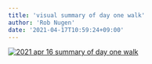 ```yaml
---
title: 'visual summary of day one walk'
author: 'Rob Nugen'
date: '2021-04-17T10:59:24+09:00'
---
```


[![2021 apr 16 summary of day one walk](//b.robnugen.com/quests/walk-to-niigata/2021/en_route/day-01/thumbs/2021_apr_16_summary_of_day_one_walk.png)](//b.robnugen.com/quests/walk-to-niigata/2021/en_route/day-01/2021_apr_16_summary_of_day_one_walk.png)          

